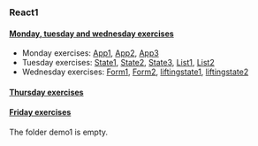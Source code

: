 ### React1

#### [Monday, tuesday and wednesday exercises](./monday-wednesday)
* Monday exercises: [App1](./monday-wednesday/src/App1.js), [App2](./monday-wednesday/src/App2.js), [App3](./monday-wednesday/src/App3.js)
* Tuesday exercises: [State1](./monday-wednesday/src/State1.js), [State2](./monday-wednesday/src/State2.js), [State3](./monday-wednesday/src/State3.js), [List1](./monday-wednesday/src/List1.js), [List2](./monday-wednesday/src/List2.js)
* Wednesday exercises: [Form1](./monday-wednesday/src/Form1.js), [Form2](./monday-wednesday/src/Form2.js), [liftingstate1](./monday-wednesday/src/liftingstate1), [liftingstate2](./monday-wednesday/src/liftingstate2)
#### [Thursday exercises](./thursday)
#### [Friday exercises](./friday)
The folder demo1 is empty.
